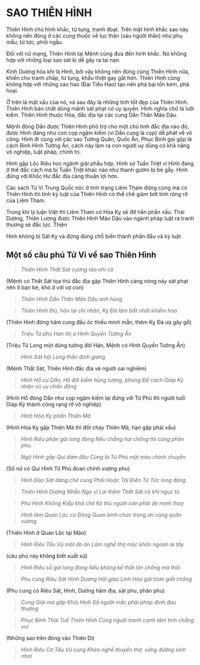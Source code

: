 # SAO THIÊN HÌNH

Thiên Hình chủ hình khắc, từ tụng, tranh đoạt. Trên mặt hình khắc sao này không nên đóng ở các cung thuộc về lục thân (sáu người thân) như phụ mẫu, tử tức, phối ngẫu.

Đối với nữ mạng, Thiên Hình tại Mệnh cũng đưa đến hình khắc. Nó không hợp với những loại sao sát kị dễ gây ra tai nạn.

Kình Dương hóa khí là Hình, bởi vậy không nên đứng cùng Thiên Hình nữa, khiến cho tranh chấp, từ tụng, khẩu thiệt gay gắt hơn. Thiên Hình cũng không hợp với những sao hao (Đại Tiểu Hao) tạo nên phá bại tốn kém, phá hoại.

Ở trên là mặt xấu của nó, và sau đây là những tính tốt đẹp của Thiên Hình. Thiên Hình bản chất dũng mãnh sát phạt có uy quyền. Hình nghĩa chữ là lưỡi kiếm. Thiên Hình thuộc Hỏa, đắc địa tại các cung Dần Thân Mão Dậu.

Mệnh đóng Dần được Thiên Hình phò trợ cho một chủ tinh đắc địa nào đó, được Hình dáng như con cọp ngậm kiếm (vì Dần cung là cọp) dễ phát về võ công. Hình đi cùng với các sao Tướng Quân, Quốc Ấn, Phục Binh gọi gộp là cách Binh Hình Tướng Ấn, cách này làm ra con người uy dũng có khả năng võ nghiệp, luật pháp, chính trị.

Hình gặp Lộc Riêu học ngành giải phẫu hợp. Hình sợ Tuần Triệt vì Hình đang ở thế đắc cách mà bị Tuần Triệt khác nào như thanh gươm bị bẻ gẫy. Hình đứng với Khốc Hư đắc địa càng thuận lợi hơn.

Các sách Tử Vi Trung Quốc nói: ở tình trạng Liêm Tham đứng cùng mà có Thiên Hình thì tính kỷ luật của Thiên Hình có thể chế giảm bớt tính rông rỡ của Liêm Tham.

Trong khi lý luận Việt thì Liêm Tham có Hóa Kỵ sẽ đỡ hẳn phần xấu. Thái Dương, Thiên Lương được Thiên Hình Mão Dậu vào ngành pháp luật ra tranh thương sẽ đắc lực. Thiên

Hình không bị Sát Kỵ và đứng đúng chỗ biến thành phấn đấu và kỷ luật.

## Một số câu phú Tử Vi về sao Thiên Hình

> *Thiên Hình Thất Sát cương táo nhi cô*

(Mệnh có Thất Sát tọa thủ đắc địa gặp Thiên Hình càng nóng nảy sát phạt nên ít bạn bè, khó ở với vợ con)

> *Thiên Hình Dần Thân Mão Dậu anh hùng*

> *Thiên Hình thủ, hôn lại chi nhân, Kỵ Đà lâm bất nhất khiếm hòa*

(Thiên Hình đóng hãm cung đầu óc thiếu minh mẫn, thêm Kỵ Đà ưa gây gổ)

> *Triệu Tử phù Hán thị ư Hình Quyền Tướng Ấn*

(Triệu Tử Long một dũng tướng đời Hán, Mệnh có Hình Quyền Tướng Ấn)

> *Hình Sát hội Long thần định giáng*

(Mệnh Thất Sát, Thiên Hình đắc địa vẻ người oai nghiêm)

> *Hình Hổ cư Dần, Hổ đới kiếm hùng tượng, phùng Đế cách Giáp Kỷ nhân vũ uy chấn động*

(Hình Hổ đóng Dần như cọp ngậm kiếm lại đứng với Tử Phủ thì người tuổi Giáp Kỷ thành công rạng rỡ võ nghiệp)

> *Hình Hỏa Kỵ phần Thiên Mã*

(Hình Hỏa Kỵ gặp Thiên Mã thì đốt cháy Thiên Mã, hạn gặp phải xấu)

> *Hình Riêu phận gái long đong*
> *Nếu chẳng hại chồng thì cũng phản phu.*

> *Ngộ Hình gặp Quí dám đâu*
> *Cũng là Tử Phủ một màu chính chuyên*

(Số nữ có Quí Hình Tử Phủ đoan chính vượng phu)

> *Hình Đào Sát đáng chê cung Phối*
> *Hoặc Tài Điền Tử Tức long đong*

> *Thiên Hình Dương Nhẫn Ngọ vì*
> *Lại thêm Thất Sát có khi ngục tù*

> *Phù Hình Không Kiếp khá chê*
> *Kẻ thù người oán phải dè mình thay*

> *Hình lâm Quan Lộc cư Đông*
> *Quan binh chức trọng ơn cùng quân vương*

(Thiên Hình ở Quan Lộc tại Mão)

> *Hình Riêu Tấu Vũ một đo àn*
> *Làm nghề thợ mộc khôn ngoan ai tầy*

(câu phú này không biết xuất xứ)

> *Hình Riêu số gái long đong*
> *Nếu không kế thất lộn chồng mà thôi.*

> *Phu cung Riêu Sát Hình Dương*
> *Hội giao Linh Hỏa gái toan giết chồng*

(Phu cung có Riêu Sát, Hình, Dương hãm địa, sát phu, phản phu)

> *Cung Giải mà gặp Khôi Hình*
> *Số người mắc phải pháp đình đau thương*

> *Phục Binh Thái Tuế Thiên Hình*
> *Cùng người tranh cạnh tâm tình chẳng vui*

(Những sao trên đóng vào Thiên Di)

> *Hình Riêu Cơ Tấu Vũ cùng*
> *Khéo nghề thuyền thợ, vững đường sinh nhai*